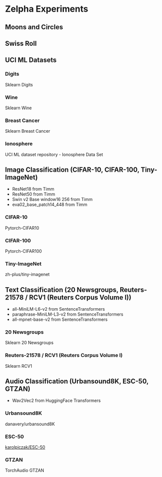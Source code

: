# Zelpha Experiments

## Moons and Circles

## Swiss Roll

## UCI ML Datasets

### Digits

Sklearn Digits

### Wine

Sklearn Wine

### Breast Cancer

Sklearn Breast Cancer

### Ionosphere

UCI ML dataset repository - Ionosphere Data Set

## Image Classification (CIFAR-10, CIFAR-100, Tiny-ImageNet)

- ResNet18 from Timm
- ResNet50 from Timm
- Swin v2 Base window16 256 from Timm
- eva02_base_patch14_448 from Timm

### CIFAR-10

Pytorch-CIFAR10

### CIFAR-100

Pytorch-CIFAR100

### Tiny-ImageNet

zh-plus/tiny-imagenet

## Text Classification (20 Newsgroups, Reuters-21578 / RCV1 (Reuters Corpus Volume I))

- all-MiniLM-L6-v2 from SentenceTransformers
- paraphrase-MiniLM-L3-v2 from SentenceTransformers
- all-mpnet-base-v2 from SentenceTransformers

### 20 Newsgroups

Sklearn 20 Newsgroups

### Reuters-21578 / RCV1 (Reuters Corpus Volume I)

Sklearn RCV1

## Audio Classification (Urbansound8K, ESC-50, GTZAN)

- Wav2Vec2 from HuggingFace Transformers

### Urbansound8K

danavery/urbansound8K

### ESC-50

[karolpiczak/ESC-50](https://github.com/karolpiczak/ESC-50)

### GTZAN

TorchAudio GTZAN
